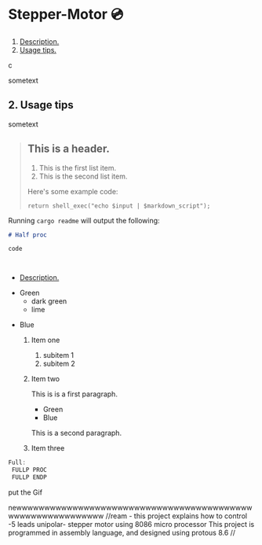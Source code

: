 # Stepper-Motor :cd:
1. [ Description. ](#desc)
2. [ Usage tips. ](#usage)

c

<?php
        echo "Hello world!";
    ?>
    

sometext
    

<a name="usage"></a>
## 2. Usage tips

sometext

> ## This is a header.
> 
> 1.   This is the first list item.
> 2.   This is the second list item.
> 
> Here's some example code:
> 
>     return shell_exec("echo $input | $markdown_script");
Running `cargo readme` will output the following:

~~~markdown
# Half proc

code




~~~
 * [ Description. ](#desc) 
 + Green 
     * dark  green 
     * lime  
 - Blue      
     1. Item one
        1. subitem 1
        1. subitem 2
     1. Item two

          This is is a first paragraph.

          * Green 
          * Blue

          This is a second paragraph.

     1. Item three

```javascript
Full:
 FULLP PROC
 FULLP ENDP
```

 put the Gif
 
 
 
 
 
 
 
 
 
 
 
 
 
 
 
 
 
 
 
 
 
 
 
 newwwwwwwwwwwwwwwwwwwwwwwwwwwwwwwwwwwwwwwwwwwwwwwwwwwwwwwwwww
 //ream
 	- this project explains how to control -5 leads unipolar- stepper motor using 8086 micro processor This project is programmed in assembly language, and designed using protous 8.6
 //
